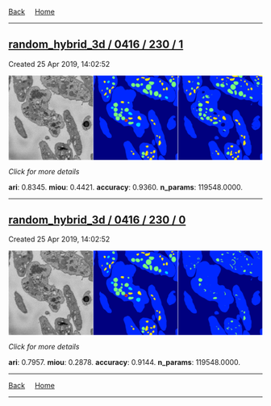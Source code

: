 
[Back](..)&nbsp;&nbsp;&nbsp;&nbsp;&nbsp;[Home](https://leapmanlab.github.io/snapshots)

---

<div class="summary"><a href="1"><h2>random_hybrid_3d / 0416 / 230 / 1</h2></a><p>Created 25 Apr 2019, 14:02:52
</p><a href="1"><img src="1/media/summary.png" align="center"></a><p>
<i>Click for more details</i>
</p></div>

**ari**: 0.8345. **miou**: 0.4421. **accuracy**: 0.9360. **n_params**: 119548.0000. 

---

<div class="summary"><a href="0"><h2>random_hybrid_3d / 0416 / 230 / 0</h2></a><p>Created 25 Apr 2019, 14:02:52
</p><a href="0"><img src="0/media/summary.png" align="center"></a><p>
<i>Click for more details</i>
</p></div>

**ari**: 0.7957. **miou**: 0.2878. **accuracy**: 0.9144. **n_params**: 119548.0000. 

---

[Back](..)&nbsp;&nbsp;&nbsp;&nbsp;&nbsp;[Home](https://leapmanlab.github.io/snapshots)

---